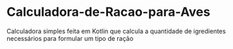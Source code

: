 # Calculadora-de-Racao-para-Aves
Calculadora simples feita em Kotlin que calcula a quantidade de igredientes necessários para formular um tipo de ração
